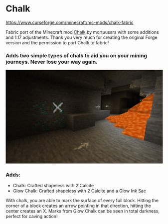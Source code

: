 # Chalk
https://www.curseforge.com/minecraft/mc-mods/chalk-fabric

Fabric port of the Minecraft mod [Chalk](https://github.com/mortuusars/Chalk) by mortuusars with some additions and 1.17 adjustments. Thank you very much for creating the original Forge version and the permission to port Chalk to fabric!

### Adds two simple types of chalk to aid you on your mining journeys. Never lose your way again.

![Chalk](./images/chalk.png "Chalk")

### Adds:
- Chalk: Crafted shapeless with 2 Calcite
- Glow Chalk: Crafted shapeless with 2 Calcite and a Glow Ink Sac

With chalk, you are able to mark the surface of every full block. 
Hitting the corner of a block creates an arrow pointing in that direction, hitting the center creates an X.
Marks from Glow Chalk can be seen in total darkness, perfect for caving action!
